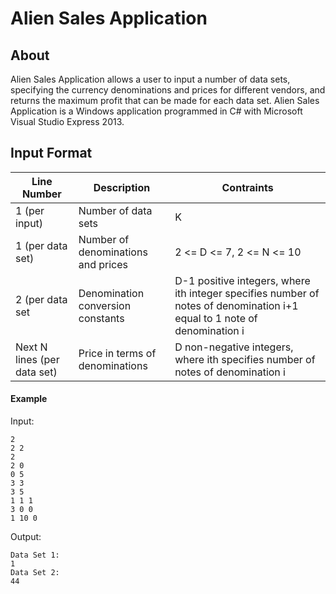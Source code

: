 # Alien Sales Application

## About

Alien Sales Application allows a user to input a number of data sets, specifying the currency denominations and prices for different vendors, and returns the maximum profit that can be made for each data set. Alien Sales Application is a Windows application programmed in C# with Microsoft Visual Studio Express 2013.

## Input Format

|Line Number|Description|Contraints|
|---|---|---|
|1 (per input)|Number of data sets|K|
|1 (per data set)|Number of denominations and prices|2 <= D <= 7, 2 <= N <= 10|
|2 (per data set|Denomination conversion constants|D-1 positive integers, where ith integer specifies number of notes of denomination i+1 equal to 1 note of denomination i|
|Next N lines (per data set)|Price in terms of denominations|D non-negative integers, where ith specifies number of notes of denomination i|

#### Example

Input:

```
2
2 2
2
2 0
0 5
3 3
3 5
1 1 1
3 0 0
1 10 0
```

Output:

```
Data Set 1:
1
Data Set 2:
44
```
